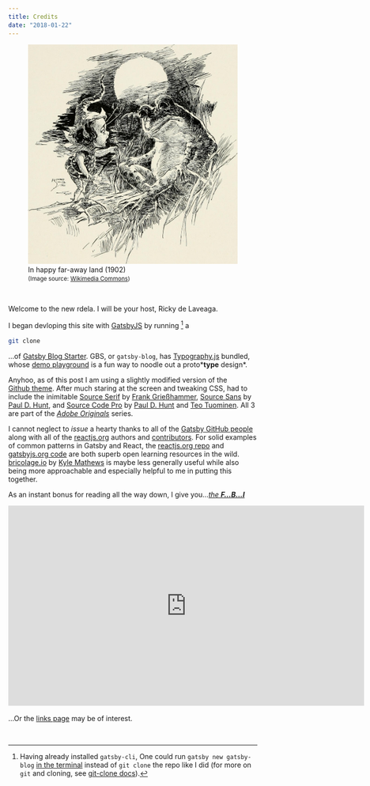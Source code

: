 ```yaml
---
title: Credits
date: "2018-01-22"
---
```


<figure>
<img src="In_happy_far-away_land_1902_14752942545.jpg"
     alt="In happy far-away land (1902)" />
<figcaption>
In happy far-away land (1902)<br />
<small>(Image source: <a href="https://commons.wikimedia.org/wiki/File:In_happy_far-away_land_(1902)_(14752942545).jpg">Wikimedia&nbsp;Commons</a>)</small>
</figcaption>
</figure>

&nbsp;

Welcome to the new rdela. I will be your host, Ricky de Laveaga.

I began devloping this site with [GatsbyJS](https://www.gatsbyjs.org/)
by running [^1] a

```sh
git clone
```

…of
[Gatsby Blog&nbsp;Starter](https://github.com/gatsbyjs/gatsby-starter-blog).
GBS, or `gatsby-blog`, has [Typography.js](https://github.com/KyleAMathews/typography.js)
bundled, whose
[demo&nbsp;playground](https://kyleamathews.github.io/typography.js/)
is a fun way to noodle out a proto*__type__ design*.

Anyhoo, as of this post I am using a slightly modified version of the
[Github&nbsp;theme](https://github.com/KyleAMathews/typography.js/tree/master/packages/typography-theme-github).
After much staring at the screen and tweaking CSS, had to include the inimitable
[Source Serif](https://typekit.com/fonts/source-serif)
by [Frank Grießhammer](https://typekit.com/designers/frank-griesshammer),
[Source Sans](https://typekit.com/fonts/source-sans)
by [Paul D. Hunt](https://typekit.com/designers/paul-d-hunt),
and
[Source Code Pro](https://typekit.com/fonts/source-sans)
by [Paul D. Hunt](https://typekit.com/designers/paul-d-hunt) and
[Teo Tuominen](https://typekit.com/designers/teo-tuominen). All 3 are
part of the [*Adobe Originals*](https://blog.typekit.com/category/making-type/) series.

I cannot neglect to *issue* a hearty thanks to all of the
[Gatsby GitHub people](https://github.com/gatsbyjs/gatsby/graphs/contributors)
along with all of the [reactjs.org](https://reactjs.org/) authors and
[contributors](https://github.com/reactjs/reactjs.org/graphs/contributors).
For solid examples of common patterns in Gatsby and React, the
[reactjs.org repo](https://github.com/reactjs/reactjs.org) and
[gatsbyjs.org code](https://github.com/gatsbyjs/gatsby/tree/master/www)
are both superb open learning resources in the wild.
[bricolage.io](https://www.bricolage.io/) by
[Kyle Mathews](https://github.com/KyleAMathews/blog)
is maybe less generally useful while also being more approachable and
especially helpful to me in putting this together.

As an instant bonus for reading all the way down, I give you…[*the __F…B…I__*](https://www.youtube.com/watch?v=JI5gblI82rg)

<iframe width="720" height="405" src="https://www.youtube-nocookie.com/embed/JI5gblI82rg?rel=0&amp;controls=0&amp;showinfo=0" frameborder="0" allow="autoplay; encrypted-media" allowfullscreen></iframe>

…Or the [links page](/l) may be of interest.


&nbsp;


[^1]: Having already installed `gatsby-cli`, One could run `gatsby new gatsby-blog` [in the terminal](https://www.gatsbyjs.org/docs/) instead of `git clone` the repo like I did (for more on `git` and cloning, see [git-clone docs](https://www.git-scm.com/docs/git-clone)).

